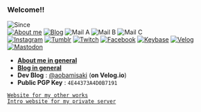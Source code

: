### Welcome!!
![Since](https://img.shields.io/badge/Since-Jun._1992-%235FD0CC)  
[![About me](https://img.shields.io/badge/About-naruka-%238ADFFF)](https://naruka.me)
[![Blog](https://img.shields.io/badge/Blog-naruka-%2301A860)](https://blog.naruka.me)
![Mail A](https://img.shields.io/badge/Mail-hoshiyama%40naruka.me-%233344AA)
![Mail B](https://img.shields.io/badge/Mail-themunyang21%40naver.com-%23F4BD6B)
![Mail C](https://img.shields.io/badge/Mail-aobamisaki%40kakao.com-%235FD0CC)  
[![Instagram](https://img.shields.io/badge/-Instagram-dd2a7b?style=flat-square&logo=instagram&logoColor=white&link=https://www.instagram.com/naruka.overture/)](https://www.instagram.com/naruka.overture/)
[![Tumblr](https://img.shields.io/badge/-Tumblr-35465c?style=flat-square&logo=tumblr&logoColor=white&link=https://babelcity-grace.tumblr.com/)](https://babelcity-grace.tumblr.com/)
[![Twitch](https://img.shields.io/badge/-Twitch-6441a5?style=flat-square&logo=twitch&logoColor=white&link=https://www.twitch.tv/minatoyukina1026)](https://www.twitch.tv/minatoyukina1026)
[![Facebook](https://img.shields.io/badge/-Facebook-1877f2?style=flat-square&logo=facebook&logoColor=white&link=https://www.facebook.com/naruka.overture)](https://www.facebook.com/naruka.overture)
[![Keybase](https://img.shields.io/badge/-Keybase-33a0ff?style=flat-square&logo=keybase&logoColor=white&link=https://keybase.io/senarin)](https://keybase.io/senarin)
[![Velog](https://img.shields.io/badge/-Velog-667881?style=flat-square&logo=Bloglovin&link=https://velog.io/@aobamisaki)](https://velog.io/@aobamisaki)
[![Mastodon](https://img.shields.io/badge/-Mastodon-2b90d9?style=flat-square&logo=Mastodon&logoColor=white&link=https://twingyeo.kr/@HoshiyamaNaruka)](https://twingyeo.kr/@HoshiyamaNaruka)

- **[About me in general](https://naruka.me)**
- **[Blog in general](https://blog.naruka.me)**
- **Dev Blog** : [@aobamisaki](https://velog.io/@aobamisaki) (**on Velog.io**)
- **Public PGP Key** : `4E44373A4D0B7191`

[` Website for my other works `](https://senarin.kr)  
[` Intro website for my private server `](https://yukinaserver.net)
